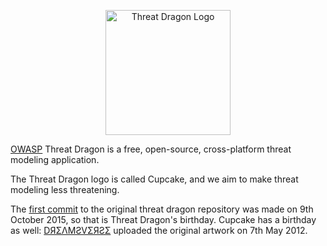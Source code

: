 <p align="center">
  <img src="https://raw.githubusercontent.com/owasp/threat-dragon/main/td.vue/src/assets/threatdragon_logo_solid_image.svg"
  width="200" alt="Threat Dragon Logo"/>
</p>

[OWASP](https://www.owasp.org) Threat Dragon is a free, open-source, cross-platform threat modeling application.

The Threat Dragon logo is called Cupcake, and we aim to make threat modeling less threatening.

The [first commit][commit] to the original threat dragon repository was made on 9th October 2015,
so that is Threat Dragon's birthday.
Cupcake has a birthday as well: [DЯΣΛMƧVΣЯƧΣ][dreamsverse] uploaded the original artwork on 7th May 2012.

[commit]: https://github.com/mike-goodwin/owasp-threat-dragon/commit/942bdff78191ef0eae40f7610b8397739749d8b8
[dreamsverse]: https://linktr.ee/dreamsverse
